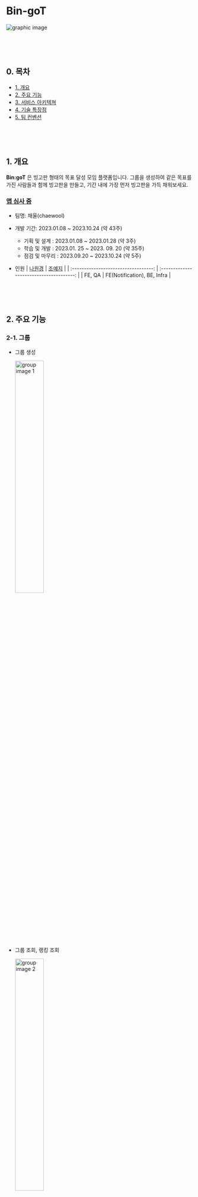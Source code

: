 # Bin-goT

![graphic image](README.assets/graphic-image.png)

<br/> <br/> <br/>

## 0. 목차

- [1. 개요](#1-개요)
- [2. 주요 기능](#2-주요-기능)
- [3. 서비스 아키텍쳐](#3-서비스-아키텍쳐)
- [4. 기술 특장점](#4-기술-특장점)
- [5. 팀 컨벤션](#5-팀-컨벤션)

<br/> <br/> <br/>

## 1. 개요

**Bin:goT** 은 빙고판 형태의 목표 달성 모임 플랫폼입니다. 그룹을 생성하여 같은 목표를 가진 사람들과 함께 빙고판을 만들고, 기간 내에 가장 먼저 빙고판을 가득 채워보세요. <br/>

### [앱 심사 중]()



- 팀명: 채울(chaewool)
- 개발 기간: 2023.01.08 ~ 2023.10.24 (약 43주)

  - 기획 및 설계 : 2023.01.08 ~ 2023.01.28 (약 3주)
  - 학습 및 개발 : 2023.01. 25 ~ 2023. 09. 20 (약 35주)
  - 점검 및 마무리 : 2023.09.20 ~ 2023.10.24 (약 5주)

- 인원
  | [나원경](https://github.com/hitriee) | [조예지](https://github.com/celpegor216) |
  | :----------------------------------: | :--------------------------------------: |
  | FE, QA | FE(Notification), BE, Infra |

<br/> <br/> <br/>

## 2. 주요 기능

### 2-1. 그룹

- 그룹 생성

  <img src="README.assets/001.png" alt="group image 1" width="40%"/>

- 그룹 조회, 랭킹 조회

  <img src="README.assets/005.png" alt="group image 2" width="40%" />

- 그룹 채팅

  <img src="README.assets/007.png" alt="group image 3" width="40%" />

- 그룹 검색

  <img src="README.assets/004.png" alt="group image 4" width="40%" />

<br/>

### 2-2. 빙고

- 빙고 생성

  <img src="README.assets/002.png" alt="bingo image 1" width="40%" />

- 빙고 조회, 달성 인증

  <img src="README.assets/006.png" alt="bingo image 2" width="40%" />

<br/>

### 2-3. 회원

- Kakao 소셜 로그인

- 참여 목록 확인

  <img src="README.assets/003.png" alt="user image 1" width="40%" />

- 설정

  <img src="README.assets/008.png" alt="user image 2" width="40%" />

<br/> <br/> <br/>

## 3. 서비스 아키텍쳐

### 3-1. 서비스 아키텍쳐

![architecture](README.assets/architecture.png)

<br/>

### 3-2. 기술 스택

| **Part**               | **Stack**                                                    |
| ---------------------- | ------------------------------------------------------------ |
| **Frontend**           | <img src="https://img.shields.io/badge/Dart-0175C2?style=for-the-badge&logo=dart&logoColor=white"/><img src="https://img.shields.io/badge/Flutter-02569B?style=for-the-badge&logo=flutter&logoColor=white"/><img src="https://img.shields.io/badge/Provider-02569B?style=for-the-badge&logo=flutter&logoColor=white"/><img src="https://img.shields.io/badge/firebase-ffca28?style=for-the-badge&logo=firebase&logoColor=black"/> |
| **Backend**            | <img src="https://img.shields.io/badge/Python-FFD43B?style=for-the-badge&logo=python&logoColor=blue"><img src="https://img.shields.io/badge/Django-092E20?style=for-the-badge&logo=django&logoColor=green"/><img src="https://img.shields.io/badge/MySQL-005C84?style=for-the-badge&logo=mysql&logoColor=white"/><img src="https://img.shields.io/badge/redis-%23DD0031.svg?&style=for-the-badge&logo=redis&logoColor=white"/><img src="https://img.shields.io/badge/amazon_s3-65A83A?style=for-the-badge&logo=amazons3&logoColor=white"/> |
| **Deployment**         | <img src="https://img.shields.io/badge/amazon_ec2-FF9900?style=for-the-badge&logo=amazonec2&logoColor=white"><img src="https://img.shields.io/badge/Jenkins-D24939?style=for-the-badge&logo=Jenkins&logoColor=white"/><img src="https://img.shields.io/badge/Docker-2CA5E0?style=for-the-badge&logo=docker&logoColor=white"/><img src="https://img.shields.io/badge/Nginx-009639?style=for-the-badge&logo=nginx&logoColor=white"/> |
| **Collaboration Tool** | <img src="https://img.shields.io/badge/GitHub-100000?style=for-the-badge&logo=github&logoColor=white"/><img src="https://img.shields.io/badge/Notion-000000?style=for-the-badge&logo=notion&logoColor=white"/><img src="https://img.shields.io/badge/Discord-5865F2?style=for-the-badge&logo=discord&logoColor=white"> |

<br/> <br/> <br/>

## 4. 기술 특장점

### 4-1. FE

- Provider를 이용한 상태 관리 수행
- Bottom Bar, Scroll, Page View 등을 이용한 효율적인 앱 화면 구성
- Firebase Cloud Messaging을 이용한 알림 기능 구현
- Enum, Typedef, 함수 재정의 등을 이용한 코드 축소 및 개발 편의성 증대

<br/>

### 4-2. BE

- APScheduler를 적용한 알림 전송 배치 작업 수행
- Kakao SDK를 활용한 카카오 소셜 로그인 기능 구현
- 반복적으로 사용되는 함수들의 재사용성을 높이기 위한 모듈화 진행

<br/>

### 4-3. Infra

- Jenkins를 활용한 자동 배포 환경 구축
- Docker, docker-compose를 사용하여 백엔드 서버 컨테이너화
- NginX를 적용하여 포트 포워딩 및 리버스 프록시 환경 구축

<br/> <br/> <br/>

## 5. 팀 컨벤션

### 5-1. 커밋 컨벤션

- 커밋 메시지 형식
  ```
  #git이슈번호 종류 : 내용(영어)
  ```
- 커밋 메시지 종류
  | 이모티콘 | 종류 | 내용 |
  | - | - | - |
  | ✨ | feat | 기능 추가 |
  | 🐛 | fix | 코드 관련 버그 수정 |
  | 📝 | docs | 문서 수정 |
  | 🎨 | style | 코드 작성 스타일 수정 |
  | 🙈 | chore | 패키지 매니저, 빌드 등 기타 코드 수정 |
  | ♻️ | refactor | 코드 리팩토링 |
  | ✅ | test | 테스트 코드 추가 |

<br/>

### 5-2. 이슈 컨벤션

```md
> 이슈명은 `[ALL] 기능(영어)`로 적어주세요

<br>

## 기능 설명

-
- <br>

## 완료 조건

- [ ] 1
- [ ] 2
```

<br/>

### 5-3. PR 컨벤션

```md
---
title: "[FE/BE] feat : "
---

> 제목은 `[FE/BE] 종류 : 기능(영어)`로 작성해주세요. <br>

feat - 기능 추가
fix - 버그 수정 (코드 관련 수정)
docs - 문서 수정 (README.md)
style - 스타일 관련 기능(코드 포맷팅, 세미콜론 누락, 코드 자체의 변경이 없는 경우)
chore - 빌드 업무 수정, 패키지 매니저 수정(ex .gitignore 수정 같은 경우)
refactor - 코드 리팩토링
test - 테스트 코드

> 라벨은 FE, BE 중 하나를 선택해주세요

<br>

## 관련 이슈

- closes (이슈 번호)

<br>

## PR 생성 전 확인 사항

- [ ] Warning Message가 발생하지 않았나요?
- [ ] Coding Convention을 준수했나요?
- [ ] Conflict를 해결했나요?

<br>

## 작업 내용

-
-

<br>

## PR 특이 사항

-
-
```
